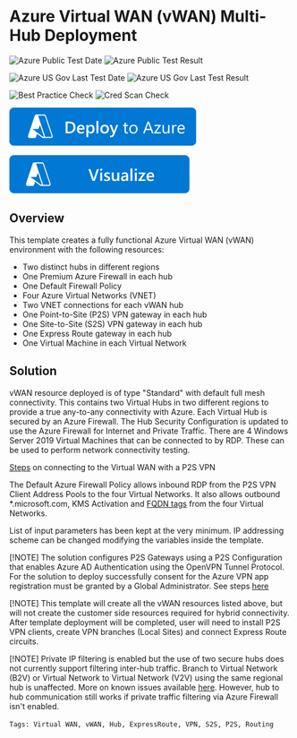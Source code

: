 # Azure Virtual WAN (vWAN) Multi-Hub Deployment

![Azure Public Test Date](https://azurequickstartsservice.blob.core.windows.net/badges/quickstarts/microsoft.network/secure-virtual-wan/PublicLastTestDate.svg)
![Azure Public Test Result](https://azurequickstartsservice.blob.core.windows.net/badges/quickstarts/microsoft.network/secure-virtual-wan/PublicDeployment.svg)

![Azure US Gov Last Test Date](https://azurequickstartsservice.blob.core.windows.net/badges/quickstarts/microsoft.network/secure-virtual-wan/FairfaxLastTestDate.svg)
![Azure US Gov Last Test Result](https://azurequickstartsservice.blob.core.windows.net/badges/quickstarts/microsoft.network/secure-virtual-wan/FairfaxDeployment.svg)

![Best Practice Check](https://azurequickstartsservice.blob.core.windows.net/badges/quickstarts/microsoft.network/secure-virtual-wan/BestPracticeResult.svg)
![Cred Scan Check](https://azurequickstartsservice.blob.core.windows.net/badges/quickstarts/microsoft.network/secure-virtual-wan/CredScanResult.svg)

[![Deploy To Azure](https://raw.githubusercontent.com/Azure/azure-quickstart-templates/master/1-CONTRIBUTION-GUIDE/images/deploytoazure.svg?sanitize=true)](https://portal.azure.com/#create/Microsoft.Template/uri/https%3A%2F%2Fraw.githubusercontent.com%2FAzure%2Fazure-quickstart-templates%2Fmaster%2Fquickstarts%2Fmicrosoft.network%2Fsecure-virtual-wan%2Fazuredeploy.json)

[![Visualize](https://raw.githubusercontent.com/Azure/azure-quickstart-templates/master/1-CONTRIBUTION-GUIDE/images/visualizebutton.svg?sanitize=true)](http://armviz.io/#/?load=https%3A%2F%2Fraw.githubusercontent.com%2FAzure%2Fazure-quickstart-templates%2Fmaster%2Fquickstarts%2Fmicrosoft.network%2Fsecure-virtual-wan%2Fazuredeploy.json)

## Overview

This template creates a fully functional Azure Virtual WAN (vWAN) environment with the following resources:

- Two distinct hubs in different regions
- One Premium Azure Firewall in each hub
- One Default Firewall Policy
- Four Azure Virtual Networks (VNET)
- Two VNET connections for each vWAN hub
- One Point-to-Site (P2S) VPN gateway in each hub
- One Site-to-Site (S2S) VPN gateway in each hub
- One Express Route gateway in each hub
- One Virtual Machine in each Virtual Network

## Solution

vWAN resource deployed is of type "Standard" with default full mesh connectivity.
This contains two Virtual Hubs in two different regions to provide a true any-to-any connectivity with Azure. Each Virtual Hub is secured by an Azure Firewall. The Hub Security Configuration is updated to use the Azure Firewall for Internet and Private Traffic. There are 4 Windows Server 2019 Virtual Machines that can be connected to by RDP. These can be used to perform network connectivity testing.

[Steps](https://docs.microsoft.com/en-us/azure/virtual-wan/virtual-wan-point-to-site-azure-ad#device) on connecting to the Virtual WAN with a P2S VPN

The Default Azure Firewall Policy allows inbound RDP from the P2S VPN Client Address Pools to the four Virtual Networks. It also allows outbound *.microsoft.com, KMS Activation and [FQDN tags](https://docs.microsoft.com/en-us/azure/firewall/fqdn-tags#current-fqdn-tags) from the four Virtual Networks.

List of input parameters has been kept at the very minimum.
IP addressing scheme can be changed modifying the variables inside the template.

[!NOTE]
The solution configures P2S Gateways using a P2S Configuration that enables Azure AD Authentication using the OpenVPN Tunnel Protocol. For the solution to deploy successfully consent for the Azure VPN app registration must be granted by a Global Administrator. See steps [here](https://docs.microsoft.com/en-us/azure/virtual-wan/openvpn-azure-ad-tenant#enable-authentication)

[!NOTE]
This template will create all the vWAN resources listed above, but will not create the customer side resources required for hybrid connectivity. After template deployment will be completed, user will need to install P2S VPN clients, create VPN branches (Local Sites) and connect Express Route circuits.

[!NOTE]
Private IP filtering is enabled but the use of two secure hubs does not currently support filtering inter-hub traffic. Branch to Virtual Network (B2V) or Virtual Network to Virtual Network (V2V) using the same regional hub is unaffected. More on known issues available [here](https://docs.microsoft.com/en-us/azure/firewall-manager/overview#known-issues). However, hub to hub communication still works if private traffic filtering via Azure Firewall isn't enabled.

`Tags: Virtual WAN, vWAN, Hub, ExpressRoute, VPN, S2S, P2S, Routing`
